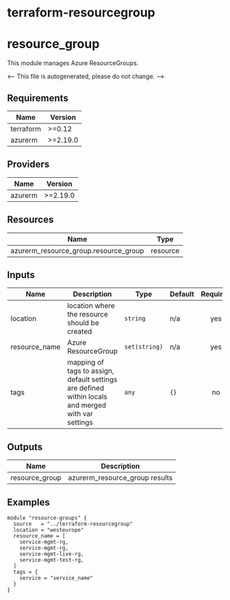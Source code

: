 # terraform-resourcegroup

<!-- BEGIN_TF_DOCS -->
# resource_group

This module manages Azure ResourceGroups.

<-- This file is autogenerated, please do not change. -->

## Requirements

| Name | Version |
|------|---------|
| terraform | >=0.12 |
| azurerm | >=2.19.0 |

## Providers

| Name | Version |
|------|---------|
| azurerm | >=2.19.0 |

## Resources

| Name | Type |
|------|------|
| azurerm_resource_group.resource_group | resource |

## Inputs

| Name | Description | Type | Default | Required |
|------|-------------|------|---------|:--------:|
| location | location where the resource should be created | `string` | n/a | yes |
| resource_name | Azure ResourceGroup | `set(string)` | n/a | yes |
| tags | mapping of tags to assign, default settings are defined within locals and merged with var settings | `any` | `{}` | no |

## Outputs

| Name | Description |
|------|-------------|
| resource_group | azurerm_resource_group results |

## Examples

```hcl
module "resource-groups" {
  source   = "../terraform-resourcegroup"
  location = "westeurope"
  resource_name = [
    service-mgmt-rg,
    service-mgmt-rg,
    service-mgmt-live-rg,
    service-mgmt-test-rg,
  ]
  tags = {
    service = "service_name"
  }
}
```
<!-- END_TF_DOCS -->